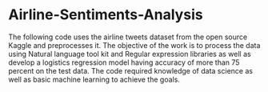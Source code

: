 # Airline-Sentiments-Analysis
The following code uses the airline tweets dataset from the open source Kaggle and preprocesses it.  The objective of the work is to process the data using Natural language tool kit and  Regular expression libraries as well as develop a logistics regression model having accuracy of more than  75 percent on the test data. The code required knowledge of data science as well as basic machine learning to achieve the goals.


